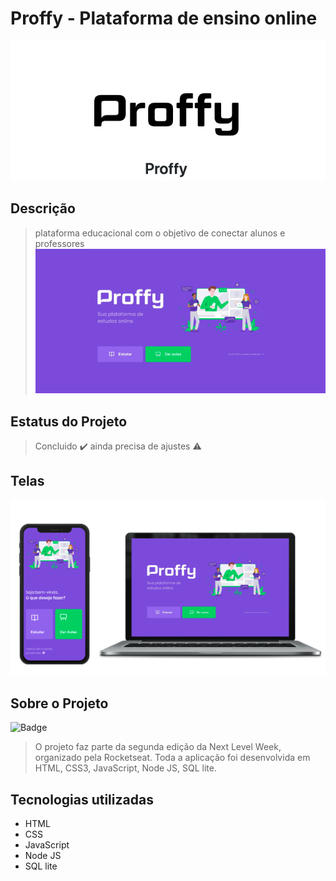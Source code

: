 # Proffy - Plataforma de ensino online
![](public/images/Proffy%20logo.png)

## Descrição
> plataforma educacional com o objetivo de conectar alunos e professores
![](public/images/Home.png)
## Estatus do Projeto 
> Concluido :heavy_check_mark:
> ainda precisa de ajustes :warning:
## Telas 
![](public/images/Telas.png)
## Sobre o Projeto
![Badge](https://img.shields.io/badge/Blog-Rocketseat-%237159c1?style=for-the-badge&logo=ghost)
> O projeto faz parte da segunda edição da Next Level Week, organizado pela Rocketseat. Toda a aplicação foi desenvolvida em HTML, CSS3, JavaScript, Node JS, SQL lite. 

## Tecnologias utilizadas 
- HTML
- CSS
- JavaScript
- Node JS
- SQL lite
  
